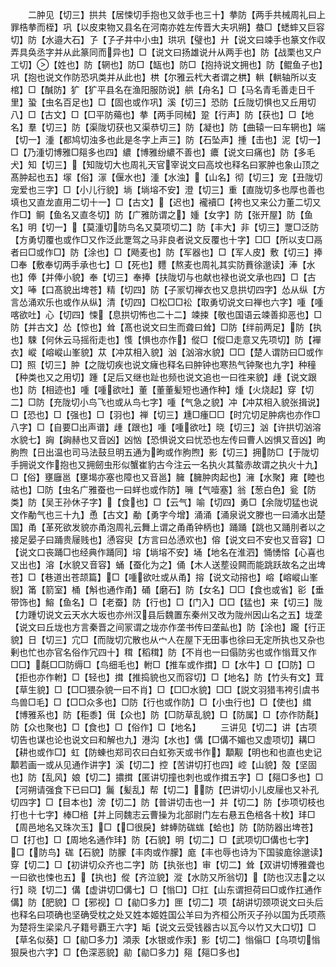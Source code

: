 <!-- { "loadSidebar": true } -->
　　二肿见【切三】拱共【居悚切手抱也又敛手也三十】拲防【两手共械周礼曰上罪梏拲而桎】巩【以皮束物又县名在河南亦姓左传晋大夫巩朔】蛬□【蟋蟀又巨容切】防【水邉大石】孒【孒孑井中小虫】珙巩【璧也】廾【说文曰竦手也篆文作収弄具奂丞字并从此篆同而异也】□【说文曰扬雄说廾从两手也】防【战栗也又户工切】【姓也】防【辋也】防□【缻也】防□【抱持说文拥也】防【鲲鱼子也】巩【抱也说文作防恐巩类并从此也】栱【尔雅云杙大者谓之栱】輁【輁轴所以支棺】□【醎防】犷【犷平县名在渔阳服防说】舼【舟名】□【马名青毛善走日千里】蛩【虫名百足也】□【固也或作巩】溪【切三】恐防【丘陇切惧也又丘用切八】□【古文】□【□平防薚也】拲【两手同械】跫【行声】防【获也】□【地名】羣【切三】防【渠陇切获也又渠恭切三】防【凝也】防【曲辕一曰车辋也】端【切一】湩【都鸠切浊多也此是冬字上声三】防【石坠声】揰【击也】泥【切一】□【乃湩切博雅□郺多也四】繷【博雅纷繷不善也】癑【说文曰痛也】防【多毛犬】知【切三】【知陇切大也周礼天官宰说文曰高坟也释名曰冢肿也象山顶之髙肿起也五】塜【俗】溕【偃水也】湩【水浊】【山名】彻【切三】宠【丑陇切宠爱也三字】□【小儿行貌】埫【埫塎不安】澄【切三】重【直陇切多也厚也善也填也又直龙直用二切十一】□【古文】【迟也】襱襩□【袴也又来公力董二切又作□】鲖【鱼名又直冬切】防【广雅防谓之】媑【女字】防【张开屋】防【鱼名】明【切一】【莫湩切防鸟名又莫项切二】防【丰大】非【切三】覂□泛防【方勇切覆也或作□又作泛此覂驾之马非良者说文反覆也十字】□□【所以支□鬲者曰□或作□】防【涂也】□【飏麦也】防【军器也】□【军人皮】敷【切三】捧□奉【敷奉切两手承也七】□【死也】麷【熬麦也周礼其实防蕡徐邈读】淎【水也】俸【并俸小貌】奉【切三】奉捧【扶陇切与也献也禄也说文承也四】□【古文】唪【口髙貌出埤苍】精【切四】防【子冡切禅衣也又息拱切四字】怂从纵【方言怂涌欢乐也或作从纵】清【切四】□松□□衳【取勇切说文曰禅也六字】喠【喠喀欲吐】心【切四】悚【息拱切怖也二十二】竦捒【敬也国语云竦善抑恶也】□防【并古文】怂【惊也】耸【髙也说文曰生而聋曰耸】□防【绊前两足】防【执也】駷【何休云马摇衔走也】愯【惧也亦作】傱□【傱□走意又先项切】防【襌衣】嵷【嵱嵷山峯貌】苁【冲苁相入貌】汹【汹溶水貌】□□【楚人谓防曰□或作□】照【切三】肿【之陇切疾也说文癕也释名曰肿钟也寒热气钟聚也九字】种穜【种类也又之用切】踵【足后又继也趾也频也说文追也一曰徃来貌】歱【说文跟也】防【相迹也】喠【喠欲吐】董【董董髪短也通作种】煄【火烧起】穿【切二】□防【充陇切小鸟飞也或从鸟七字】喠【气急之貌】冲【冲苁相入貌张揖说】□【恐也】□【强也】□【羽也】禅【切三】尰□瘇□□【时宂切足肿病也亦作□八字】□【自要□出声谱】歱【跟也】喠【喠欲吐】晓【切三】汹【许拱切汹溶水貌七】詾【詾赫也又音凶】凶忷【恐惧说文曰忧恐也左传曰曹人凶惧又音凶】昫朐煦【日出温也司马法鼓旦明五通为昫或作朐煦】影【切三】拥防□【于陇切手拥说文作抱也又拥劒虫形似蟹崔豹古今注云一名执火其螯赤故谓之执火十九】□【俗】壅廱邕【壅堨亦塞也障也又音邕】臃【臃肿肉起也】澭【水聚】雍【睦也祜也】□防【虫名广雅蚕也一曰蛘也或作防】噰【气噎塞】翁【葱白色】瓮【防类】防【吴王孙休子字】【食也】□【云气】喻【切四】勇□【余陇切猛也说文作勈气也三十九】恿【古文】勈【勇字今增】涌涌【涌泉说文滕也一曰涌水出楚国】甬【革死欲发貌亦甬泡周礼云舞上谓之甬甬钟柄也】踊踊【跳也又踊刖者以之接足晏子曰踊贵屦贱也】慂容臾【方言曰怂慂欢也】傛【说文曰不安也又音容】□【说文口丧踊□也经典作踊同】塎【埫塎不安】埇【地名在淮泗】悀愑愹【心喜也又出也】溶【水貌又音容】蛹【蚕化为之】俑【木人送塟设闗而能跳跃故名之出埤苍】□【巷道出苍颉篇】□【喠欲吐或从甬】搈【说文动搈也】嵱【嵱嵷山峯貎】筩【箭室】桶【斛也通作甬】硧【磨石】防【女名】□□【食也或省】彮【垂带饰也】鰫【鱼名】□【老蚕】防【行也】□【门入】□□【猛也】来【切三】陇【力踵切说文云天水大坂也亦州汉县后魏置东秦州又改为陇州因山名之五】垅垄【说文曰丘垅也方言秦晋之间冡谓之垅亦作垄书传曰垄畆也】防【涂也】躘【行正貌】日【切三】宂□【而陇切宂散也从宀人在屋下无田事也徐曰无定所执也又杂也剰也忙也亦官名俗作冗四十】穁【稻穁】防【不肖也一曰傝防劣也或作慃茸又作□□】氄□□防缛□【鸟细毛也】軵□【推车或作搑】□【水牛】□【□防】□【拒也亦作軵】□【轻也】搑【推捣貌也又而容切】□【地名】防【竹头有文】茸【草生貌】□【□□猥杂貌一曰不肖】□【□□水貌】□□【説文羽猎韦袴引虞书鸟兽□毛】□【□□众多也】□防【行也或作防】□【小虫行也】□【使也】縙【博雅系也】防【秬黍】傇【众也】防【□防草乱貌】□【防属】□【亦作防氄】防【众也聚也】□【食也】□【俗作】□【地名】
　　三讲见【切二】讲【古项切告也谋也论也说文曰和解也九】港沟【水也】傋【□傋不媚也又虚项切】耩□【耕也或作□】虹【防蝀也郑司农曰白虹弥天或书作】顜觏【明也和也直也史记顜若画一或从见通作讲字】溪【切二】控【苦讲切打也四】崆【山貌】殻【坚固也】防【乱风】娘【切二】擃搑【匿讲切撞也刺也或作搑五字】□【郺□多也】□【河朔请强食下已曰□】鬞【髪乱】帮【切二】防【巴讲切小儿皮屦也又补孔切四字】□【目本也】滂【切二】防【普讲切击也一】并【切二】防【歩项切枝也打也十七字】棒□棓【并上同魏志云曹操为北部尉门左右悬五色棓各十枚】玤□【周邑地名又珠次玉】□【□很戾】蚌蜯防硥蛖【蛤也】防【防防器出埤苍】□【打也】□【周地名通作玤】防【石貌】明【切二】□【武项切□傋也七字】□【防鸟】硥【石貌】防朦【丰肉或作朦】庬【丰也辱也诗为下国骏庬徐邈读】穿【切二】□【初讲切众齐也二字】防【执张也】审【切二】耸【双讲切博雅聋也一曰欲也悚也五】【执也】傱【齐泣貌】漎【水防又所翁切】【防也汉志之以行】晓【切二】傋【虚讲切□傋七】□【慃□】□扛【山东谓担荷曰□或作扛通作傋】防【肥貌】□【邪视】□【勜□多力】匣【切二】项【胡讲切颈项说文曰头后也释名曰项确也坚确受枕之处又姓本姬姓国公羊曰为齐桓公所灭子孙以国为氏项燕为楚将生梁梁凡子籍号覇王六字】缿【说文云受钱器古以瓦今以竹又大口切】□【草名似葵】□【勜□多力】澒汞【水银或作汞】影【切二】慃傟□【乌项切慃狠戾也六字】□【色深恶貌】勜【勜□多力】郺【郺□多也】
